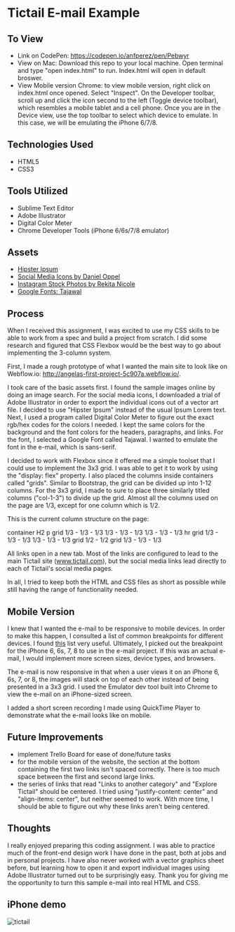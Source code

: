 # Tictail E-mail Example

## To View
* Link on CodePen: https://codepen.io/anfperez/pen/Pebwyr
* View on Mac: Download this repo to your local machine. Open terminal and type "open index.html" to run. Index.html will open in default broswer.
* View Mobile version Chrome: to view mobile version, right click on index.html once opened. Select "Inspect". On the Developer toolbar, scroll up and click the icon second to the left (Toggle device toolbar), which resembles a mobile tablet and a cell phone. Once you are in the Device view, use the top toolbar to select which device to emulate. In this case, we will be emulating the iPhone 6/7/8.

## Technologies Used

* HTML5
* CSS3

## Tools Utilized
* Sublime Text Editor
* Adobe Illustrator
* Digital Color Meter
* Chrome Developer Tools (iPhone 6/6s/7/8 emulator)

## Assets
* [Hipster Ipsum](https://hipsum.co/) 
* [Social Media Icons by Daniel Oppel](https://dribbble.com/shots/1509889-Free-Social-Media-Icons) 
* [Instagram Stock Photos by Rekita Nicole](http://www.rekitanicole.com/blog/2015/8/free-stock-photos)
* [Google Fonts: Tajawal](https://fonts.google.com/specimen/Tajawal)

## Process

When I received this assignment, I was excited to use my CSS skills to be able to work from a spec and build a project from scratch. I did some research and figured that CSS Flexbox would be the best way to go about implementing the 3-column system.

First, I made a rough prototype of what I wanted the main site to look like on Webflow.io: http://angelas-first-project-5c907a.webflow.io/.

I took care of the basic assets first. I found the sample images online by doing an image search. For the social media icons, I downloaded a trial of Adobe Illustrator in order to export the individual icons out of a vector art file. I decided to use "Hipster Ipsum" instead of the usual Ipsum Lorem text. Next, I used a program called Digital Color Meter to figure out the exact rgb/hex codes for the colors I needed. I kept the same colors for the background and the font colors for the headers, paragraphs, and links. For the font, I selected a Google Font called Tajawal. I wanted to emulate the font in the e-mail, which is sans-serif. 

I decided to work with Flexbox since it offered me a simple toolset that I could use to implement the 3x3 grid. I was able to get it to work by using the "display: flex" property. I also placed the columns inside containers called "grids". Similar to Bootstrap, the grid can be divided up into 1-12 columns. For the 3x3 grid, I made to sure to place three similarly titled columns ("col-1-3") to divide up the grid. Almost all the columns used on the page are 1/3, except for one column which is 1/2.

This is the current column structure on the page:

container
H2
p
grid
	1/3 - 1/3 - 1/3
	1/3 - 1/3 - 1/3
	1/3 - 1/3 - 1/3
hr
grid
	1/3 - 1/3 - 1/3
	1/3 - 1/3 - 1/3
grid
	1/2 - 1/2 
grid
	1/3 - 1/3 - 1/3

All links open in a new tab. Most of the links are configured to lead to the main Tictail site (www.tictail.com), but the social media links lead directly to each of Tictail's social media pages. 

In all, I tried to keep both the HTML and CSS files as short as possible while still having the range of functionality needed.

## Mobile Version 

I knew that I wanted the e-mail to be responsive to mobile devices. In order to make this happen, I consulted a list of common breakpoints for different devices. I found [this](https://css-tricks.com/snippets/css/media-queries-for-standard-devices/) list very useful. Ultimately, I picked out the breakpoint for the iPhone 6, 6s, 7, 8 to use in the e-mail project. If this was an actual e-mail, I would implement more screen sizes, device types, and browsers.

The e-mail is now responsive in that when a user views it on an iPhone 6, 6s, 7, or 8, the images will stack on top of each other instead of being presented in a 3x3 grid. I used the Emulator dev tool built into Chrome to view the e-mail on an iPhone-sized screen. 

I added a short screen recording I made using QuickTime Player to demonstrate what the e-mail looks like on mobile.

## Future Improvements

* implement Trello Board for ease of done/future tasks
* for the mobile version of the website, the section at the bottom containing the first two links isn't spaced correctly. There is too much space between the first and second large links. 
* the series of links that read "Links to another category" and "Explore Tictail" should be centered. I tried using "justify-content: center" and "align-items: center", but neither seemed to work. With more time, I should be able to figure out why these links aren't being centered.

## Thoughts

I really enjoyed preparing this coding assignment. I was able to practice much of the front-end design work I have done in the past, both at jobs and in personal projects. I have also never worked with a vector graphics sheet before, but learning how to open it and export individual images using Adobe Illustrator turned out to be surprisingly easy. Thank you for giving me the opportunity to turn this sample e-mail into real HTML and CSS. 

## iPhone demo
![tictail](https://github.com/anfperez/Tictail-Email/blob/master/iPhone_example.gif "tictail")

